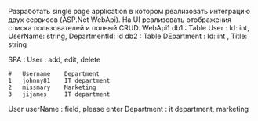 Разработать single page application в котором реализовать интеграцию двух сервисов (ASP.Net WebApi). На UI реализовать отображения списка пользователей и полный CRUD.
WebApi1
	db1 : Table User : Id: int, UserName: string, DepartmentId: id 
	db2 : Table DEpartment : Id: int , Title: string

SPA : 
	User : add, edit, delete
	
	#	Username	Department	
	1	johnny81	IT department
	2	missmary	Marketing
	3	jijames		IT department

User
		userName : field, please enter
		Department :	it department, marketing